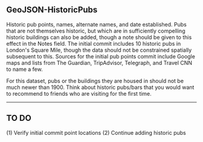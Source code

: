 GeoJSON-HistoricPubs
---------------

Historic pub points, names, alternate names, and date established. Pubs that are not themselves historic, but which are in sufficiently compelling historic buildings can also be added, though a note should be given to this effect in the Notes field. The initial commit includes 10 historic pubs in London's Square Mile, though the data should not be constrained spatially subsequent to this. Sources for the initial pub points commit include Google maps and lists from The Guardian, TripAdvisor, Telegraph, and Travel CNN to name a few.

For this dataset, pubs or the buildings they are housed in should not be much newer than 1900. Think about historic pubs/bars that you would want to recommend to friends who are visiting for the first time.

---------------
TO DO
---------------
(1) Verify initial commit point locations
(2) Continue adding historic pubs

